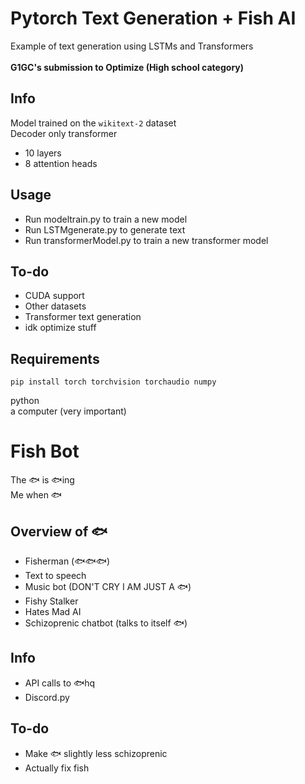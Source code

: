 # Pytorch Text Generation + Fish AI
Example of text generation using LSTMs and Transformers\
\
**G1GC's submission to Optimize (High school category)**
## Info
Model trained on the ```wikitext-2``` dataset\
Decoder only transformer
* 10 layers
* 8 attention heads
## Usage
 - Run modeltrain.py to train a new model
 - Run LSTMgenerate.py to generate text
 - Run transformerModel.py to train a new transformer model
## To-do
 - CUDA support
 - Other datasets
 - Transformer text generation
 - idk optimize stuff
## Requirements
    pip install torch torchvision torchaudio numpy
python\
a computer (very important)
#  Fish Bot
The 🐟 is 🐟ing\
Me when 🐟
## Overview of 🐟
 - Fisherman (🐟🐟🐟)
 - Text to speech
 - Music bot (DON'T CRY I AM JUST A 🐟)
 - Fishy Stalker
 - Hates Mad AI
 - Schizoprenic chatbot (talks to itself 🐟)
## Info
 - API calls to 🐟hq
 - Discord.py
## To-do
 - Make 🐟 slightly less schizoprenic
 - Actually fix fish
